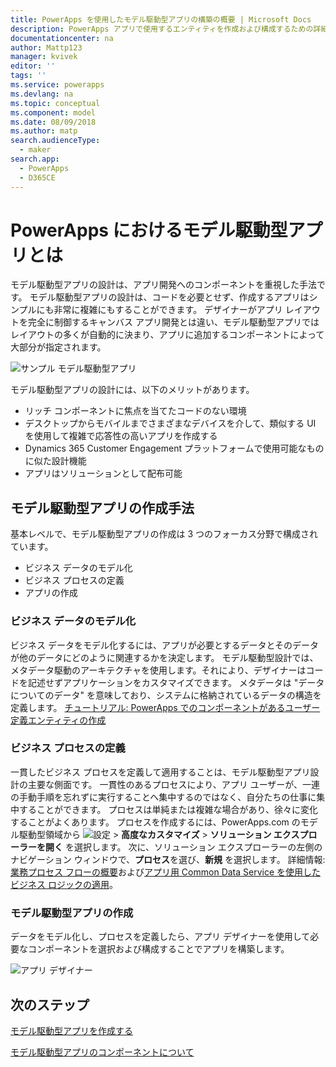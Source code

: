 ```yaml
---
title: PowerApps を使用したモデル駆動型アプリの構築の概要 | Microsoft Docs
description: PowerApps アプリで使用するエンティティを作成および構成するための詳細な手順です。
documentationcenter: na
author: Mattp123
manager: kvivek
editor: ''
tags: ''
ms.service: powerapps
ms.devlang: na
ms.topic: conceptual
ms.component: model
ms.date: 08/09/2018
ms.author: matp
search.audienceType:
  - maker
search.app:
  - PowerApps
  - D365CE
---
```

# <a name="what-are-model-driven-apps-in-powerapps"></a>PowerApps におけるモデル駆動型アプリとは

モデル駆動型アプリの設計は、アプリ開発へのコンポーネントを重視した手法です。 モデル駆動型アプリの設計は、コードを必要とせず、作成するアプリはシンプルにも非常に複雑にもすることができます。  デザイナーがアプリ レイアウトを完全に制御するキャンバス アプリ開発とは違い、モデル駆動型アプリではレイアウトの多くが自動的に決まり、アプリに追加するコンポーネントによって大部分が指定されます。 

![サンプル モデル駆動型アプリ](media/model-driven-app-overview/model-app-sample.png)

モデル駆動型アプリの設計には、以下のメリットがあります。
- リッチ コンポーネントに焦点を当てたコードのない環境 
- デスクトップからモバイルまでさまざまなデバイスを介して、類似する UI を使用して複雑で応答性の高いアプリを作成する
- Dynamics 365 Customer Engagement プラットフォームで使用可能なものに似た設計機能 
- アプリはソリューションとして配布可能
 
## <a name="the-approach-to-model-driven-app-making"></a>モデル駆動型アプリの作成手法
基本レベルで、モデル駆動型アプリの作成は 3 つのフォーカス分野で構成されています。

- ビジネス データのモデル化 
- ビジネス プロセスの定義 
- アプリの作成

### <a name="modeling-business-data"></a>ビジネス データのモデル化
ビジネス データをモデル化するには、アプリが必要とするデータとそのデータが他のデータにどのように関連するかを決定します。 モデル駆動型設計では、メタデータ駆動のアーキテクチャを使用します。それにより、デザイナーはコードを記述せずアプリケーションをカスタマイズできます。 メタデータは "データについてのデータ" を意味しており、システムに格納されているデータの構造を定義します。 [チュートリアル: PowerApps でのコンポーネントがあるユーザー定義エンティティの作成](../common-data-service/create-custom-entity.md)

### <a name="defining-business-processes"></a>ビジネス プロセスの定義
一貫したビジネス プロセスを定義して適用することは、モデル駆動型アプリ設計の主要な側面です。 一貫性のあるプロセスにより、アプリ ユーザーが、一連の手動手順を忘れずに実行することへ集中するのではなく、自分たちの仕事に集中することができます。 プロセスは単純または複雑な場合があり、徐々に変化することがよくあります。 プロセスを作成するには、PowerApps.com のモデル駆動型領域から ![設定](media/powerapps-gear.png) > **高度なカスタマイズ** > **ソリューション エクスプローラーを開く** を選択します。 次に、ソリューション エクスプローラーの左側のナビゲーション ウィンドウで、**プロセス**を選び、**新規** を選択します。 詳細情報: [業務プロセス フローの概要](/flow/business-process-flows-overview)および[アプリ用 Common Data Service を使用したビジネス ロジックの適用](../common-data-service/cds-processes.md)。 

### <a name="composing-the-model-driven-app"></a>モデル駆動型アプリの作成
データをモデル化し、プロセスを定義したら、アプリ デザイナーを使用して必要なコンポーネントを選択および構成することでアプリを構築します。

![アプリ デザイナー](media/model-driven-app-overview/app-designer.png)

## <a name="next-steps"></a>次のステップ

[モデル駆動型アプリを作成する](build-first-model-driven-app.md)

[モデル駆動型アプリのコンポーネントについて](model-driven-app-components.md)

